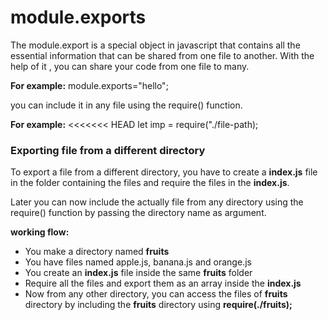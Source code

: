 # module.exports

The module.export is a special object in javascript that contains all the essential information that can be shared from one file to another. With the help of it , you can share your code from one file to many.

**For example:**
module.exports="hello";

you can include it in any file using the require() function.

**For example:**
<<<<<<< HEAD
let imp = require("./file-path);

### Exporting file from a different directory

To export a file from a different directory, you have to create a **index.js** file in the folder containing the files and require the files in the  **index.js**.

Later you can now include the actually file from any directory using the require() function by passing the directory name as argument.

**working flow:**
- You make a directory named **fruits**
- You have files named apple.js, banana.js and orange.js
- You create an **index.js**  file inside the same **fruits** folder
- Require all the files and export them as an array inside the **index.js**
- Now from any other directory, you can access the files of **fruits** directory by
  including the **fruits** directory using **require(./fruits);**

